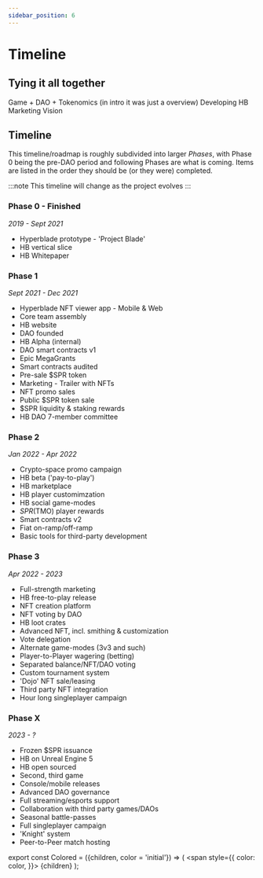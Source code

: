```yaml
---
sidebar_position: 6
---
```


# Timeline

## Tying it all together

Game + DAO + Tokenomics (in intro it was just a overview)
Developing HB
Marketing
Vision

## Timeline

This timeline/roadmap is roughly subdivided into larger _Phases_, with Phase 0 being the pre-DAO period and following Phases are what is coming. Items are listed in the order they should be (or they were) completed.

:::note
This timeline will change as the project evolves
:::

### Phase 0 - <Colored color="var(--ifm-color-primary)">Finished</Colored>

_2019 - Sept 2021_

- Hyperblade prototype - 'Project Blade'
- HB vertical slice
- HB Whitepaper

### Phase 1

_Sept 2021 - Dec 2021_

- Hyperblade NFT viewer app - Mobile & Web
- Core team assembly
- HB website
- DAO founded
- HB Alpha (internal)
- DAO smart contracts v1
- Epic MegaGrants
- Smart contracts audited
- Pre-sale $SPR token
- Marketing - Trailer with NFTs
- NFT promo sales
- Public $SPR token sale
- $SPR liquidity & staking rewards
- HB DAO 7-member committee

### Phase 2

_Jan 2022 - Apr 2022_

- Crypto-space promo campaign
- HB beta ('pay-to-play')
- HB marketplace
- HB player customimzation
- HB social game-modes
- $SPR ($TMO) player rewards
- Smart contracts v2
- Fiat on-ramp/off-ramp
- Basic tools for third-party development

### Phase 3

_Apr 2022 - 2023_

- Full-strength marketing
- HB free-to-play release
- NFT creation platform
- NFT voting by DAO
- HB loot crates
- Advanced NFT, incl. smithing & customization
- Vote delegation
- Alternate game-modes (3v3 and such)
- Player-to-Player wagering (betting)
- Separated balance/NFT/DAO voting
- Custom tournament system
- 'Dojo' NFT sale/leasing
- Third party NFT integration
- Hour long singleplayer campaign

### Phase X

_2023 - ?_

- Frozen $SPR issuance
- HB on Unreal Engine 5
- HB open sourced
- Second, third game
- Console/mobile releases
- Advanced DAO governance
- Full streaming/esports support
- Collaboration with third party games/DAOs
- Seasonal battle-passes
- Full singleplayer campaign
- 'Knight' system
- Peer-to-Peer match hosting

export const Colored = ({children, color = 'initial'}) => (
<span
style={{
      color: color,
    }}>
{children}
</span>
);
